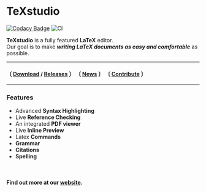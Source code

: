 
[Codacy Badge]: https://app.codacy.com/project/badge/Grade/892de515e8c54a7a99bd836743c4510c
[Codacy TeXstudio]: https://www.codacy.com/gh/texstudio-org/texstudio/dashboard?utm_source=github.com&amp;utm_medium=referral&amp;utm_content=texstudio-org/texstudio&amp;utm_campaign=Badge_Grade

[CI]: https://github.com/texstudio-org/texstudio/workflows/CI/badge.svg

[website]: http://www.texstudio.org

[Download]: https://www.texstudio.org/#download
[Releases]: https://github.com/texstudio-org/texstudio/releases/
[News]: https://www.texstudio.org/#news
[Contribute]: /wiki/Contribute


# TeXstudio
[![Codacy Badge]][Codacy TeXstudio] ![CI]

**TeXstudio** is a fully featured **LaTeX** editor.<br>
Our goal is to make ***writing LaTeX documents as easy and comfortable*** as possible.

---
#### 〔 [Download] / [Releases] 〕 〔 [News] 〕 〔 [Contribute] 〕
---


### Features
- Advanced **Syntax Highlighting**
- Live **Reference Checking**
- An integrated **PDF viewer**
- Live **Inline Preview**
- Latex **Commands**
- **Grammar**
- **Citations**
- **Spelling**

<br>

#### Find out more at our [website].

